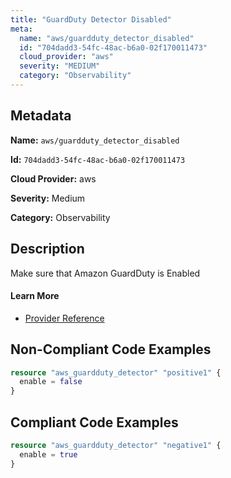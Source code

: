 ```yaml
---
title: "GuardDuty Detector Disabled"
meta:
  name: "aws/guardduty_detector_disabled"
  id: "704dadd3-54fc-48ac-b6a0-02f170011473"
  cloud_provider: "aws"
  severity: "MEDIUM"
  category: "Observability"
---
```


## Metadata
**Name:** `aws/guardduty_detector_disabled`

**Id:** `704dadd3-54fc-48ac-b6a0-02f170011473`

**Cloud Provider:** aws

**Severity:** Medium

**Category:** Observability

## Description
Make sure that Amazon GuardDuty is Enabled

#### Learn More

 - [Provider Reference](https://registry.terraform.io/providers/hashicorp/aws/latest/docs/resources/guardduty_detector#example-usage)

## Non-Compliant Code Examples
```terraform
resource "aws_guardduty_detector" "positive1" {
  enable = false
}


```

## Compliant Code Examples
```terraform
resource "aws_guardduty_detector" "negative1" {
  enable = true
}

```